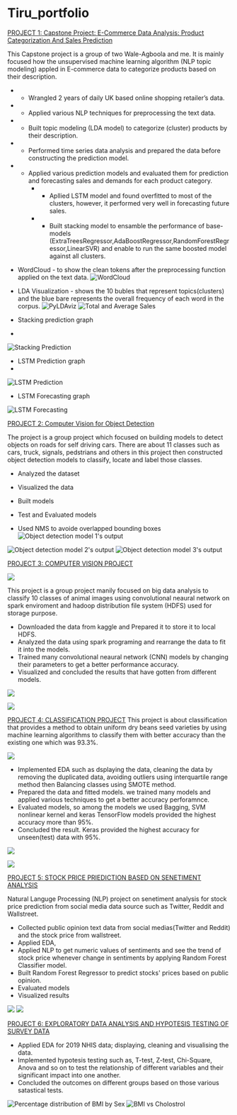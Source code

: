 # Tiru_portfolio   

[PROJECT 1: Capstone Project: E-Commerce Data Analysis: Product Categorization And Sales Prediction]( https://github.com/Wale-Agboola/UMBC_CAPSTONE_2022/blob/main/Capstone_Product_Categorization_Sales_Prediction.ipynb)

This Capstone project is a group of two Wale-Agboola and me. It is mainly focused how the unsupervised machine learning algorithm (NLP topic modeling) appled in E-commerce data to categorize products based on their description.

*	- Wrangled 2 years of daily UK based online shopping retailer’s data.
*	- Applied various NLP techniques for preprocessing the text data.
*	- Built topic modeling (LDA model) to categorize (cluster) products by their description. 
*	- Performed time series data analysis and prepared the data before constructing the prediction model.
*	- Applied various prediction models and evaluated them for prediction and forecasting sales and demands for each product category.
      *	- Apllied LSTM model and found overfitted to most of the clusters, however, it performed very well in forecasting future sales.
      *	- Built stacking model to ensamble the performance of base-models (ExtraTreesRegressor,AdaBoostRegressor,RandomForestRegressor,LinearSVR) and enable to run the same boosted model against all clusters.
      
* WordCloud -  to show the clean tokens after the preprocessing function applied on the text data.
![WordCloud](https://github.com/twubghub/Tiru_portfolio/blob/main/images/wordcloud.png) 

* LDA Visualization - shows the 10 bubles that represent topics(clusters) and the blue bare represents the overall frequency of each word in the corpus.
![PyLDAviz](https://github.com/twubghub/Tiru_portfolio/blob/main/images/pyldavis.png)
![Total and Average Sales](https://github.com/twubghub/Tiru_portfolio/blob/main/images/sales.png)
* Stacking prediction graph
*
![Stacking Prediction](https://github.com/twubghub/Tiru_portfolio/blob/main/images/stacking.png)
* LSTM Prediction graph
*
![LSTM Prediction](https://github.com/twubghub/Tiru_portfolio/blob/main/images/LSTM_prediction.png)
* LSTM Forecasting graph

![LSTM Forecasting](https://github.com/twubghub/Tiru_portfolio/blob/main/images/LSTM_forecasting.png)


[PROJECT 2: Computer Vision for Object Detection](https://github.com/twubghub/All_projects/blob/main/Deep_Learning_project_final.ipynb)


 The project is a group project which focused on building models to detect objects on roads for self driving cars. There are about 11 classes such as cars, truck, signals, pedstrians and others in this project then constructed object detection models to classify, locate and label those classes. 


* Analyzed the dataset

* Visualized the data

* Built models

* Test and Evaluated models

* Used NMS to avoide overlapped bounding boxes
![Object detection model 1's output](https://github.com/twubghub/Tiru_portfolio/blob/main/images/object_detection.png)

![Object detection model 2's output](https://github.com/twubghub/Tiru_portfolio/blob/main/images/object_detecion2.png)
![Object detection model 3's output](https://github.com/twubghub/Tiru_portfolio/blob/main/images/object_detection3.png)

[PROJECT 3: COMPUTER VISION PROJECT](https://github.com/twubghub/All_projects/blob/main/Project%203_Computer_Vision.ipynb)

![](https://github.com/twubghub/Tiru_portfolio/blob/main/images/Computer_Vision_pic.png)

This project is a group project manily focused on big data analysis to classify 10 classes of animal images using convolutional neaural network on spark enviroment and hadoop distribution file system (HDFS) used for storage purpose.
 * Downloaded the data from kaggle and Prepared it to store it to local HDFS.
 *  Analyzed the data using spark programing and rearrange the data to fit it into the models.
 *  Trained many convolutional neaural network (CNN) models by changing their parameters to get a better performance accuracy.
 *  Visualized and concluded the results that have gotten from different models.
 
 ![](https://github.com/twubghub/Tiru_portfolio/blob/main/images/heatmap_port.png)
 
 
 ![](https://github.com/twubghub/Tiru_portfolio/blob/main/images/Acccuracy_Curve_Port.png)



[PROJECT 4: CLASSIFICATION PROJECT](https://github.com/twubghub/All_projects/blob/main/Project4_DryBeanData.ipynb)
This project is about classification that provides a method to obtain uniform dry beans seed varieties by using machine learning algorithms to classify them with better accuracy than the existing one which was 93.3%.

![](https://github.com/twubghub/Tiru_portfolio/blob/main/images/DryBeans_image.png)
* Implemented EDA such as dsplaying the data, cleaning the data by removing the duplicated data, avoiding outliers using interquartile range method then Balancing classes using SMOTE method.
* Prepared the data and fitted models. we trained many models and applied various techniques to get a better accuracy perforamnce.
* Evaluated  models, so among the models we used Bagging, SVM nonlinear kernel and keras TensorFlow models provided the highest accuracy more than 95%. 
* Concluded the result. Keras provided the highest accuracy for unseen(test) data with 95%.

![](https://github.com/twubghub/Tiru_portfolio/blob/main/images/SVM_Classifier_Port.png)

![](https://github.com/twubghub/Tiru_portfolio/blob/main/images/Training%20and%20validation%20curve_Port.png)

[PROJECT 5: STOCK PRICE PRIEDICTION BASED ON SENETIMENT ANALYSIS](https://github.com/twubghub/All_projects/blob/main/NLP_Project_model_Final%20(1).ipy)

Natural Languge Processing (NLP) project on senetiment analysis for stock price prediction from social media data source such as Twitter, Reddit and Wallstreet.
* Collected public opinion text data from social medias(Twitter and Reddit) and the stock price from wallstreet.
* Applied EDA, 
* Applied NLP to get numeric values of sentiments and see the trend of stock price whenever change in sentiments by applying Random Forest Classifier model.
* Built Random Forest Regressor to predict stocks' prices based on public opinion.
*  Evaluated models
*  Visualized results

![](https://github.com/twubghub/Tiru_portfolio/blob/main/images/Reddit.png)
![](https://github.com/twubghub/Tiru_portfolio/blob/main/images/Apple_stock.png)

[PROJECT 6: EXPLORATORY DATA ANALYSIS AND HYPOTESIS TESTING OF SURVEY DATA](https://github.com/twubghub/All_projects/blob/main/project_1_Notebook.ipynb)

* Applied EDA for 2019 NHIS data; displaying, cleaning and visualising the data.
* Implemented hypotesis testing such as, T-test, Z-test, Chi-Square, Anova and so on to test the relationship of different variables and their significant impact into one   another.
* Concluded the outcomes on different groups based on those various satastical tests.

![Percentage distribution of BMI by Sex](https://github.com/twubghub/Tiru_portfolio/blob/main/images/prot-graph.png)
![BMI vs Cholostrol](https://github.com/twubghub/Tiru_portfolio/blob/main/images/Cholostrol_port.png)

